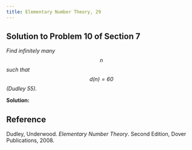```yaml
---
title: Elementary Number Theory, 29
---
```


## Solution to Problem 10 of Section 7

*Find infinitely many $$n$$ such that $$d(n) = 60$$ (Dudley 55).*

**Solution:**

## Reference

Dudley, Underwood. *Elementary Number Theory*. Second Edition, Dover Publications, 2008.
